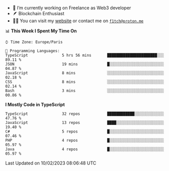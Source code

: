 - 🔭 I’m currently working on Freelance as Web3 developer
- 🪶 Blockchain Enthusiast
- 👨‍💻 You can visit my [website](https://f1tch.xyz) or contact me on [`f1tch@proton.me`](mailto:f1tch@proton.me)

<!--START_SECTION:waka-->
📊 **This Week I Spent My Time On** 

```text
⌚︎ Time Zone: Europe/Paris

💬 Programming Languages: 
TypeScript               5 hrs 56 mins       ██████████████████████░░░   89.11 % 
JSON                     19 mins             █░░░░░░░░░░░░░░░░░░░░░░░░   04.87 % 
JavaScript               8 mins              ░░░░░░░░░░░░░░░░░░░░░░░░░   02.18 % 
CSS                      8 mins              ░░░░░░░░░░░░░░░░░░░░░░░░░   02.14 % 
Bash                     3 mins              ░░░░░░░░░░░░░░░░░░░░░░░░░   00.86 % 

```

**I Mostly Code in TypeScript** 

```text
TypeScript               32 repos            ████████████░░░░░░░░░░░░░   47.76 % 
JavaScript               13 repos            ████░░░░░░░░░░░░░░░░░░░░░   19.40 % 
C#                       5 repos             █░░░░░░░░░░░░░░░░░░░░░░░░   07.46 % 
PHP                      4 repos             █░░░░░░░░░░░░░░░░░░░░░░░░   05.97 % 
Java                     4 repos             █░░░░░░░░░░░░░░░░░░░░░░░░   05.97 % 

```



 Last Updated on 10/02/2023 08:06:48 UTC
<!--END_SECTION:waka-->
